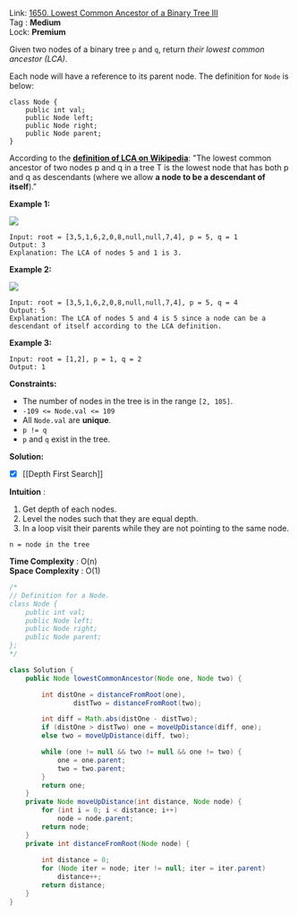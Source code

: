 Link: [1650. Lowest Common Ancestor of a Binary Tree III](https://leetcode.com/problems/lowest-common-ancestor-of-a-binary-tree-iii/) <br>
Tag : **Medium**<br>
Lock: **Premium**

Given two nodes of a binary tree `p` and `q`, return _their lowest common ancestor (LCA)_.

Each node will have a reference to its parent node. The definition for `Node` is below:

```
class Node {
    public int val;
    public Node left;
    public Node right;
    public Node parent;
}
```

According to the **[definition of LCA on Wikipedia](https://en.wikipedia.org/wiki/Lowest_common_ancestor)**: "The lowest common ancestor of two nodes p and q in a tree T is the lowest node that has both p and q as descendants (where we allow **a node to be a descendant of itself**)."

**Example 1:**

![](https://assets.leetcode.com/uploads/2018/12/14/binarytree.png)
```
Input: root = [3,5,1,6,2,0,8,null,null,7,4], p = 5, q = 1
Output: 3
Explanation: The LCA of nodes 5 and 1 is 3.
```

**Example 2:**

![](https://assets.leetcode.com/uploads/2018/12/14/binarytree.png)
```
Input: root = [3,5,1,6,2,0,8,null,null,7,4], p = 5, q = 4
Output: 5
Explanation: The LCA of nodes 5 and 4 is 5 since a node can be a descendant of itself according to the LCA definition.
```

**Example 3:**
```
Input: root = [1,2], p = 1, q = 2
Output: 1
```

**Constraints:**
-   The number of nodes in the tree is in the range `[2, 105]`.
-   `-109 <= Node.val <= 109`
-   All `Node.val` are **unique**.
-   `p != q`
-   `p` and `q` exist in the tree.

**Solution:**
- [x]  [[Depth First Search]] 

**Intuition** :
1.  Get depth of each nodes.
2.  Level the nodes such that they are equal depth.
3.  In a loop visit their parents while they are not pointing to the same node.

```
n = node in the tree
```
**Time Complexity** : O(n)<br>
**Space Complexity** : O(1)

```java
/*
// Definition for a Node.
class Node {
    public int val;
    public Node left;
    public Node right;
    public Node parent;
};
*/

class Solution {
    public Node lowestCommonAncestor(Node one, Node two) {

        int distOne = distanceFromRoot(one),
                distTwo = distanceFromRoot(two);

        int diff = Math.abs(distOne - distTwo);
        if (distOne > distTwo) one = moveUpDistance(diff, one);
        else two = moveUpDistance(diff, two);

        while (one != null && two != null && one != two) {
            one = one.parent;
            two = two.parent;
        }
        return one;
    }
    private Node moveUpDistance(int distance, Node node) {
        for (int i = 0; i < distance; i++)
            node = node.parent;
        return node;
    }
    private int distanceFromRoot(Node node) {
        
        int distance = 0;
        for (Node iter = node; iter != null; iter = iter.parent)
            distance++;
        return distance;
    }
}
```

